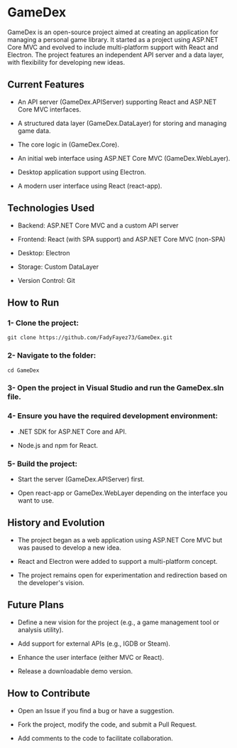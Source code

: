 # GameDex
GameDex is an open-source project aimed at creating an application for managing a personal game library. It started as a project using ASP.NET Core MVC and evolved to include multi-platform support with React and Electron. The project features an independent API server and a data layer, with flexibility for developing new ideas.

## Current Features

- An API server (GameDex.APIServer) supporting React and ASP.NET Core MVC interfaces.

- A structured data layer (GameDex.DataLayer) for storing and managing game data.

- The core logic in (GameDex.Core).

- An initial web interface using ASP.NET Core MVC (GameDex.WebLayer).

- Desktop application support using Electron.

- A modern user interface using React (react-app).

## Technologies Used

- Backend: ASP.NET Core MVC and a custom API server

- Frontend: React (with SPA support) and ASP.NET Core MVC (non-SPA)

- Desktop: Electron

- Storage: Custom DataLayer

- Version Control: Git

## How to Run

### 1- Clone the project:

```
git clone https://github.com/FadyFayez73/GameDex.git
```

### 2- Navigate to the folder:
```
cd GameDex
```

### 3- Open the project in Visual Studio and run the GameDex.sln file.

### 4- Ensure you have the required development environment:

- .NET SDK for ASP.NET Core and API.

- Node.js and npm for React.

### 5- Build the project:

- Start the server (GameDex.APIServer) first.

- Open react-app or GameDex.WebLayer depending on the interface you want to use.

## History and Evolution

- The project began as a web application using ASP.NET Core MVC but was paused to develop a new idea.

- React and Electron were added to support a multi-platform concept.

- The project remains open for experimentation and redirection based on the developer's vision.

## Future Plans

- Define a new vision for the project (e.g., a game management tool or analysis utility).

- Add support for external APIs (e.g., IGDB or Steam).

- Enhance the user interface (either MVC or React).

- Release a downloadable demo version.

## How to Contribute

- Open an Issue if you find a bug or have a suggestion.

- Fork the project, modify the code, and submit a Pull Request.

- Add comments to the code to facilitate collaboration.
